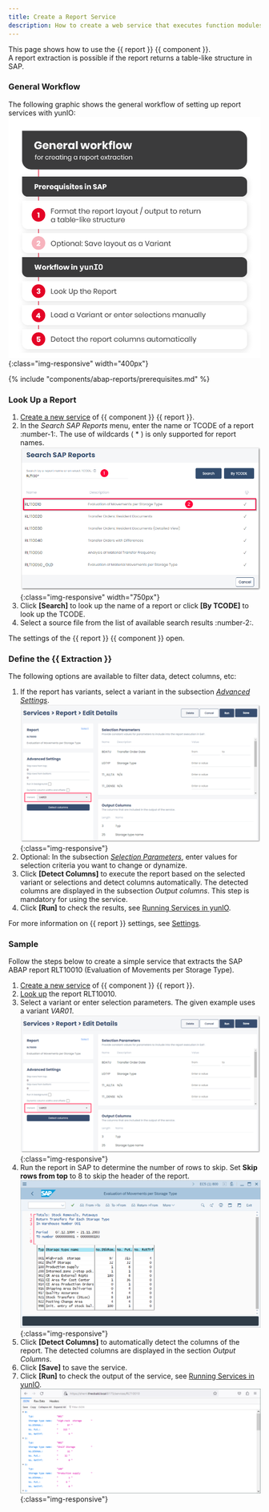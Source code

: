 ```yaml
---
title: Create a Report Service
description: How to create a web service that executes function modules / BAPIs
---
```


This page shows how to use the {{ report }} {{ component }}.<br>
A report extraction is possible if the report returns a table-like structure in SAP.

### General Workflow
The following graphic shows the general workflow of setting up report services with yunIO:<br>
![Report-Workflow](../../assets/images/yunio/documentation/report-general-workflow-yunIO.png){:class="img-responsive" width="400px"}

{% include "components/abap-reports/prerequisites.md" %}

### Look Up a Report

1. [Create a new service](../../getting-started.md/#create-a-service) of {{ component }} {{ report }}. 
2. In the *Search SAP Reports* menu, enter the name or TCODE of a report :number-1:. The use of wildcards ( * ) is only supported for report names.<br>
![SAP-Table-or-Views](../../assets/images/yunio/documentation/report-lookup.png){:class="img-responsive" width="750px"}
3. Click **[Search]** to look up the name of a report or click **[By TCODE]** to look up the TCODE.
4. Select a source file from the list of available search results :number-2:. 

The settings of the {{ report }} {{ component }} open.

### Define the {{ Extraction }}

The following options are available to filter data, detect columns, etc:

1. If the report has variants, select a variant in the subsection [*Advanced Settings*](settings.md/#variant).<br>
![report-rlt10010](../../assets/images/yunio/documentation/report-rlt10010.png){:class="img-responsive"}
2. Optional: In the subsection [*Selection Parameters*](settings.md/#selection-parameters), enter values for selection criteria you want to change or dynamize.
3. Click **[Detect Columns]** to execute the report based on the selected variant or selections and detect columns automatically. 
The detected columns are displayed in the subsection *Output columns*. This step is mandatory for using the service.
4. Click **[Run]** to check the results, see [Running Services in yunIO](../run-services.md/#run-services-in-yunio).

For more information on {{ report }} settings, see [Settings](settings.md).

### Sample

Follow the steps below to create a simple service that extracts the SAP ABAP report RLT10010 (Evaluation of Movements per Storage Type).

1. [Create a new service](../../getting-started.md/#connect-to-sap) of {{ component }} {{ report }}.
2. [Look up](#look-up-a-report) the report RLT10010.
3. Select a variant or enter selection parameters. The given example uses a variant *VAR01*.<br>
![report-rlt10010](../../assets/images/yunio/documentation/report-rlt10010.png){:class="img-responsive"}
4. Run the report in SAP to determine the number of rows to skip. Set **Skip rows from top** to 8 to skip the header of the report.
![SAP-Table-or-Views](../../assets/images/yunio/documentation/report-sap3.png){:class="img-responsive"}
5. Click **[Detect Columns]** to automatically detect the columns of the report. The detected columns are displayed in the section *Output Columns*.
6. Click **[Save]** to save the service.
7. Click **[Run]** to check the output of the service, see [Running Services in yunIO](../run-services.md/#run-services-in-yunio).<br>
![report-response.png](../../assets/images/yunio/documentation/report-response.png){:class="img-responsive"}

